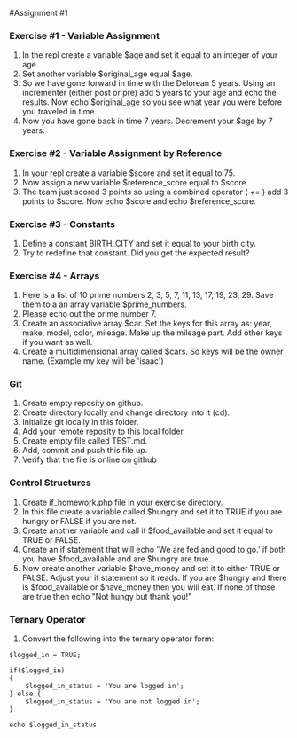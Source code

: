 #Assignment #1

### Exercise #1 - Variable Assignment

1. In the repl create a variable $age and set it equal to an integer of your age.
2. Set another variable $original_age equal $age.
3. So we have gone forward in time with the Delorean 5 years. Using an incrementer (either post or pre) add 5 years to your age and echo the results. Now echo $original_age so you see what year you were before you traveled in time.
4. Now you have gone back in time 7 years. Decrement your $age by 7 years.

### Exercise #2 - Variable Assignment by Reference

1. In your repl create a variable $score and set it equal to 75.
2. Now assign a new variable $reference_score equal to $score.
3. The team just scored 3 points so using a combined operator ( += ) add 3 points to $score. Now echo $score and echo $reference_score.

### Exercise #3 - Constants

1. Define a constant BIRTH_CITY and set it equal to your birth city.
2. Try to redefine that constant. Did you get the expected result?

### Exercise #4 - Arrays

1. Here is a list of 10 prime numbers 2, 3, 5, 7, 11, 13, 17, 19, 23, 29. Save them to a an array variable $prime_numbers.
2. Please echo out the prime number 7.
3. Create an associative array $car. Set the keys for this array as: year, make, model, color, mileage. Make up the mileage part. Add other keys if you want as well.
4. Create a multidimensional array called $cars. So keys will be the owner name. (Example my key will be 'isaac')

### Git

1. Create empty reposity on github.
2. Create directory locally and change directory into it (cd).
3. Initialize git locally in this folder.
4. Add your remote reposity to this local folder.
5. Create empty file called TEST.md.
6. Add, commit and push this file up.
7. Verify that the file is online on github

### Control Structures

1. Create if_homework.php file in your exercise directory.
2. In this file create a variable called $hungry and set it to TRUE if you are hungry or FALSE if you are not.
3. Create another variable and call it $food_available and set it equal to TRUE or FALSE.
4. Create an if statement that will echo 'We are fed and good to go.' if both you have $food_available and are $hungry are true.
5. Now create another variable $have_money and set it to either TRUE or FALSE. Adjust your if statement so it reads. If you are $hungry and there is $food_available or $have_money then you will eat. If none of those are true then echo "Not hungy but thank you!"

### Ternary Operator

1. Convert the following into the ternary operator form:

```
$logged_in = TRUE;

if($logged_in)
{
	$logged_in_status = 'You are logged in';
} else {
	$logged_in_status = 'You are not logged in';
}

echo $logged_in_status
```